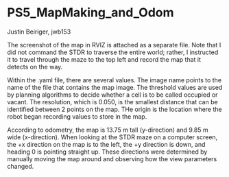 # PS5_MapMaking_and_Odom

Justin Beiriger, jwb153

The screenshot of the map in RVIZ is attached as a separate file. Note that I did not command the STDR to traverse the entire world; rather, I instructed it to travel through the maze to the top left and record the map that it detects on the way.

Within the .yaml file, there are several values. The image name points to the name of the file that contains the map image. The threshold values are used by planning algorithms to decide whether a cell is to be called occupied or vacant. The resolution, which is 0.050, is the smallest distance that can be identified between 2 points on the map. THe origin is the location where the robot began recording values to store in the map. 

According to odometry, the map is 13.75 m tall (y-direction) and 9.85 m wide (x-direction). When looking at the STDR maze on a computer screen, the +x direction on the map is to the left, the +y direction is down, and heading 0 is pointing straight up. These directions were determined by manually moving the map around and observing how the view parameters changed. 
